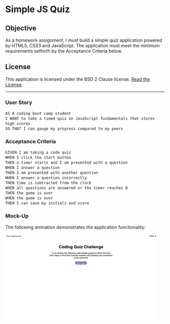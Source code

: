 # Simple JS Quiz

## Objective
As a homework assignment, I must build a simple quiz application powered by HTML5, CSS3 and JavaScript. The application must meet the minimum requirements setforth by the Acceptance Criteria below.

## License
This application is licensed under the BSD 2 Clause license. [Read the License][license].

---

### User Story

```
AS A coding boot camp student
I WANT to take a timed quiz on JavaScript fundamentals that stores high scores
SO THAT I can gauge my progress compared to my peers
```


### Acceptance Criteria

```
GIVEN I am taking a code quiz
WHEN I click the start button
THEN a timer starts and I am presented with a question
WHEN I answer a question
THEN I am presented with another question
WHEN I answer a question incorrectly
THEN time is subtracted from the clock
WHEN all questions are answered or the timer reaches 0
THEN the game is over
WHEN the game is over
THEN I can save my initials and score
```


### Mock-Up

The following animation demonstrates the application functionality:

![code quiz](./screenshots/04-web-apis-homework-demo.gif)

[license]: ./LICENSE.md